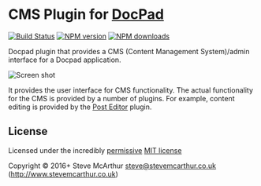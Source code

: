 # CMS Plugin for [DocPad](http://docpad.org)

[![Build Status](https://img.shields.io/travis/SteveMcArthur/docpad-plugin-cmsplus/master.svg)](https://travis-ci.org/SteveMcArthur/docpad-plugin-cmsplus "Check this project's build status on TravisCI")
[![NPM version](https://img.shields.io/npm/v/docpad-plugin-cmsplus.svg)](https://www.npmjs.com/package/docpad-plugin-cmsplus "View this project on NPM")
[![NPM downloads](https://img.shields.io/npm/dm/docpad-plugin-cmsplus.svg)](https://www.npmjs.com/package/docpad-plugin-cmsplus "View this project on NPM")


Docpad plugin that provides a CMS (Content Management System)/admin interface for a Docpad application.

![Screen shot](https://raw.githubusercontent.com/SteveMcArthur/docpad-plugin-cmsplus/master/screenshot.jpg)

It provides the user interface for CMS functionality. The actual functionality for the CMS is provided by a number of plugins. For example, content editing is provided by the [Post Editor](https://www.npmjs.com/package/docpad-plugin-posteditor) plugin.


## License

Licensed under the incredibly [permissive](http://en.wikipedia.org/wiki/Permissive_free_software_licence) [MIT license](http://creativecommons.org/licenses/MIT/)

Copyright &copy; 2016+ Steve McArthur <steve@stevemcarthur.co.uk> (http://www.stevemcarthur.co.uk)
